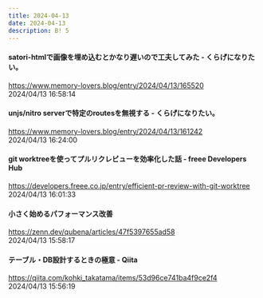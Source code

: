 ```yaml
---
title: 2024-04-13
date: 2024-04-13
description: B! 5
---
```


#### satori-htmlで画像を埋め込むとかなり遅いので工夫してみた - くらげになりたい。
https://www.memory-lovers.blog/entry/2024/04/13/165520<br>
2024/04/13 16:58:14<br>


#### unjs/nitro serverで特定のroutesを無視する - くらげになりたい。
https://www.memory-lovers.blog/entry/2024/04/13/161242<br>
2024/04/13 16:24:00<br>


#### git worktreeを使ってプルリクレビューを効率化した話 - freee Developers Hub
https://developers.freee.co.jp/entry/efficient-pr-review-with-git-worktree<br>
2024/04/13 16:01:33<br>


#### 小さく始めるパフォーマンス改善
https://zenn.dev/qubena/articles/47f5397655ad58<br>
2024/04/13 15:58:17<br>


#### テーブル・DB設計するときの極意 - Qiita
https://qiita.com/kohki_takatama/items/53d96ce741ba4f9ce2f4<br>
2024/04/13 15:56:19<br>


